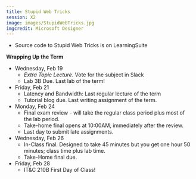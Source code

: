 ```yaml
---
title: Stupid Web Tricks
session: X2
image: images/StupidWebTricks.jpg
imgcredit: Microsoft Designer
---
```

* Source code to Stupid Web Tricks is on LearningSuite

**Wrapping Up the Term**
* Wednesday, Feb 19
    * *Extra Topic Lecture*. Vote for the subject in Slack
    * Lab 3B Due. Last lab of the term!
* Friday, Feb 21
    * Latency and Bandwidth: Last regular lecture of the term
    * Tutorial blog due. Last writing assignment of the term.
* Monday, Feb 24
    * Final exam review - will take the regular class period plus most of the lab period.
    * Take-home final opens at 10:00AM, immediately after the review.
    * Last day to submit late assignments.
* Wednesday, Feb 26
    * In-Class final. Designed to take 45 minutes but you get one hour 50 minutes; class time plus lab time.
    * Take-Home final due.
* Friday, Feb 28
    * IT&C 210B First Day of Class!
